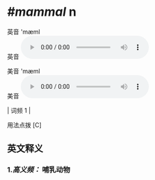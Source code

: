 # ***\#mammal*** n
英音 'mæml  
英音
<audio src="./media/mammal-B.aac" controls="controls"></audio>

美音 'mæml  
美音
<audio src="./media/mammal.aac" controls="controls"></audio>



| 词频 1 |  

用法点拨  [C]

英文释义
---
### 1.*高义频：* **哺乳动物**  


